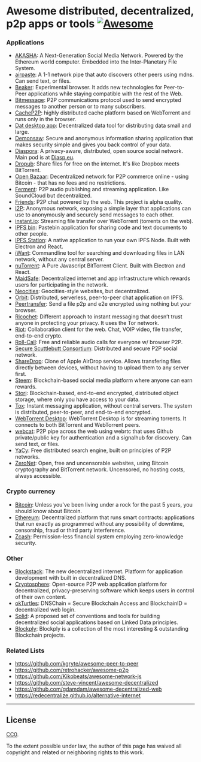 
# Awesome distributed, decentralized, p2p apps or tools [![Awesome](https://cdn.rawgit.com/sindresorhus/awesome/d7305f38d29fed78fa85652e3a63e154dd8e8829/media/badge.svg)](https://github.com/sindresorhus/awesome)


### Applications

* [AKASHA](http://akasha.world): A Next-Generation Social Media Network. Powered by the Ethereum world computer. Embedded into the Inter-Planetary File System.
* [airpaste](https://github.com/mafintosh/airpaste): A 1-1 network pipe that auto discovers other peers using mdns. Can send text, or files.
* [Beaker](https://beakerbrowser.com): Experimental browser. It adds new technologies for Peer-to-Peer applications while staying compatible with the rest of the Web.
* [Bitmessage](https://bitmessage.org): P2P communications protocol used to send encrypted messages to another person or to many subscribers.
* [CacheP2P](https://github.com/guerrerocarlos/CacheP2P): highly distributed cache platform based on WebTorrent and runs only in the browser.
* [Dat desktop app](https://github.com/datproject/dat-desktop): Decentralized data tool for distributing data small and large.
* [Demonsaw](https://www.demonsaw.com): Secure and anonymous information sharing application that makes security simple and gives you back control of your data.
* [Diaspora](https://github.com/diaspora/diaspora): A privacy-aware, distributed, open source social network. Main pod is at [Diasp.eu](https://diasp.eu).
* [Dropub](https://dropub.com): Share files for free on the internet. It's like Dropbox meets BitTorrent.
* [Open Bazaar](https://openbazaar.org): Decentralized network for P2P commerce online - using Bitcoin - that has no fees and no restrictions.
* [Ferment](https://github.com/mmckegg/ferment): P2P audio publishing and streaming application. Like SoundCloud but decentralized.
* [Friends](https://github.com/moose-team/friends): P2P chat powered by the web. This project is alpha quality.
* [I2P](https://geti2p.net): Anonymous network, exposing a simple layer that applications can use to anonymously and securely send messages to each other.
* [instant.io](https://github.com/feross/instant.io): Streaming file transfer over WebTorrent (torrents on the web).
* [IPFS bin](https://github.com/VictorBjelkholm/ipfsbin): Pastebin application for sharing code and text documents to other people.
* [IPFS Station](https://github.com/ipfs/station): A native application to run your own IPFS Node. Built with Electron and React.
* [iWant](https://github.com/nirvik/iWant): Commandline tool for searching and downloading files in LAN network, without any central server.
* [nuTorrent](https://github.com/LeeChSien/nuTorrent): A Pure Javascript BitTorrent Client. Built with Electron and React.
* [MaidSafe](https://maidsafe.net): Decentralized internet and app infrastructure which rewards users for participating in the network.
* [Neocities](https://neocities.org): Geocities-style websites, but decentralized.
* [Orbit](https://github.com/haadcode/orbit): Distributed, serverless, peer-to-peer chat application on IPFS.
* [Peertransfer](https://github.com/pguth/peertransfer): Send a file p2p and e2e encrypted using nothing but your browser.
* [Ricochet](https://ricochet.im/): Different approach to instant messaging that doesn’t trust anyone in protecting your privacy. It uses the Tor network.
* [Riot](https://riot.im): Collaboration client for the web. Chat, VOIP video, file transfer, end-to-end crypto.
* [Roll-Call](https://rollcall.audio): Free and reliable audio calls for everyone w/ browser P2P.
* [Secure Scuttlebutt Consortium](https://github.com/ssbc): Distributed and secure P2P social network.
* [ShareDrop](https://github.com/cowbell/sharedrop): Clone of Apple AirDrop service. Allows transfering files directly between devices, without having to upload them to any server first.
* [Steem](https://steem.io): Blockchain-based social media platform where anyone can earn rewards.
* [Storj](https://storj.io): Blockchain-based, end-to-end encrypted, distributed object storage, where only you have access to your data.
* [Tox](https://tox.chat): Instant messaging application, without central servers. The system is distributed, peer-to-peer, and end-to-end encrypted.
* [WebTorrent Desktop](https://webtorrent.io/desktop): WebTorrent Desktop is for streaming torrents. It connects to both BitTorrent and WebTorrent peers.
* [webcat](https://github.com/mafintosh/webcat): P2P pipe across the web using webrtc that uses Github private/public key for authentication and a signalhub for discovery. Can send text, or files.
* [YaCy](http://www.yacy.net/en): Free distributed search engine, built on principles of P2P networks.
* [ZeroNet](https://zeronet.io/): Open, free and uncensorable websites, using Bitcoin cryptography and BitTorrent network. Uncensored, no hosting costs, always accessible.


### Crypto currency

* [Bitcoin](https://bitcoin.org): Unless you've been living under a rock for the past 5 years, you should know about Bitcoin.
* [Ethereum](https://ethereum.org): Decentralized platform that runs smart contracts: applications that run exactly as programmed without any possibility of downtime, censorship, fraud or third party interference.
* [Zcash](https://z.cash/): Permission-less financial system employing zero-knowledge security.


### Other

* [Blockstack](https://blockstack.org): The new decentralized internet. Platform for application development with built in decentralized DNS.
* [Cryptosphere](https://cryptosphere.io): Open-source P2P web application platform for decentralized, privacy-preserving software which keeps users in control of their own content.
* [okTurtles](https://okturtles.com): DNSChain = Secure Blockchain Access and BlockchainID = decentralized web login.
* [Solid](https://solid.mit.edu): A proposed set of conventions and tools for building decentralized social applications based on Linked Data principles.
* [Blockply](https://blockply.com/): Blockply is a collection of the most interesting & outstanding Blockchain projects.


### Related Lists

* https://github.com/kgryte/awesome-peer-to-peer
* https://github.com/retrohacker/awesome-p2p
* https://github.com/Kikobeats/awesome-network-js
* https://github.com/steve-vincent/awesome-decentralized
* https://github.com/gdamdam/awesome-decentralized-web
* https://redecentralize.github.io/alternative-internet


---

## License

[CC0](http://creativecommons.org/publicdomain/zero/1.0/).

To the extent possible under law, the author of this page has waived all copyright and related or neighboring rights to this work.
